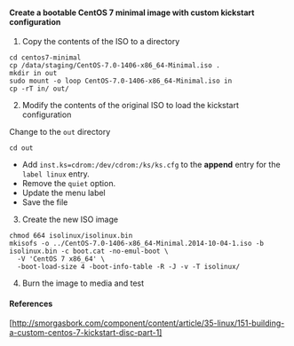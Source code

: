 #### Create a bootable CentOS 7 minimal image with custom kickstart configuration

1. Copy the contents of the ISO to a directory
```
cd centos7-minimal
cp /data/staging/CentOS-7.0-1406-x86_64-Minimal.iso .
mkdir in out
sudo mount -o loop CentOS-7.0-1406-x86_64-Minimal.iso in
cp -rT in/ out/
```

2. Modify the contents of the original ISO to load the kickstart configuration

Change to the `out` directory
```
cd out
```

- Add `inst.ks=cdrom:/dev/cdrom:/ks/ks.cfg` to the **append** entry for the `label linux` entry. 
- Remove the `quiet` option.
- Update the menu label 
- Save the file

3. Create the new ISO image

```
chmod 664 isolinux/isolinux.bin
mkisofs -o ../CentOS-7.0-1406-x86_64-Minimal.2014-10-04-1.iso -b isolinux.bin -c boot.cat -no-emul-boot \
  -V 'CentOS 7 x86_64' \
  -boot-load-size 4 -boot-info-table -R -J -v -T isolinux/
```
4. Burn the image to media and test

#### References

[http://smorgasbork.com/component/content/article/35-linux/151-building-a-custom-centos-7-kickstart-disc-part-1]
